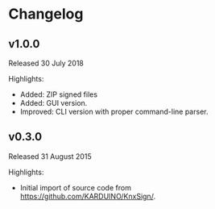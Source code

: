 # Changelog

## v1.0.0
Released 30 July 2018

Highlights:
* Added: ZIP signed files
* Added: GUI version.
* Improved: CLI version with proper command-line parser.

## v0.3.0
Released 31 August 2015

Highlights:
* Initial import of source code from https://github.com/KARDUINO/KnxSign/.
